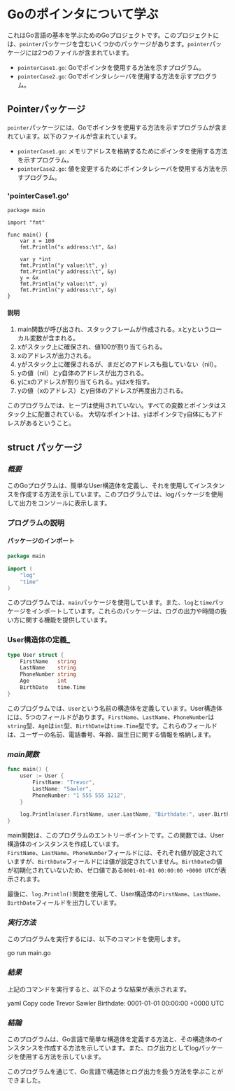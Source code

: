 # Goのポインタについて学ぶ

これはGo言語の基本を学ぶためのGoプロジェクトです。このプロジェクトには、`pointer`パッケージを含むいくつかのパッケージがあります。`pointer`パッケージには2つのファイルが含まれています。

- `pointerCase1.go`: Goでポインタを使用する方法を示すプログラム。
- `pointerCase2.go`: Goでポインタレシーバを使用する方法を示すプログラム。

## Pointerパッケージ

`pointer`パッケージには、Goでポインタを使用する方法を示すプログラムが含まれています。以下のファイルが含まれています。

- `pointerCase1.go`: メモリアドレスを格納するためにポインタを使用する方法を示すプログラム。
- `pointerCase2.go`: 値を変更するためにポインタレシーバを使用する方法を示すプログラム。

### 'pointerCase1.go'
    
    package main

    import "fmt"

    func main() {
        var x = 100
        fmt.Println("x address:\t", &x)

        var y *int
        fmt.Println("y value:\t", y)
        fmt.Println("y address:\t", &y)
        y = &x
        fmt.Println("y value:\t", y)
        fmt.Println("y address:\t", &y)
    }

    
#### 説明
1. main関数が呼び出され、スタックフレームが作成される。xとyというローカル変数が含まれる。
2. xがスタック上に確保され、値100が割り当てられる。
3. xのアドレスが出力される。
4. yがスタック上に確保されるが、まだどのアドレスも指していない（nil）。
5. yの値（nil）とy自体のアドレスが出力される。
6. yにxのアドレスが割り当てられる。yはxを指す。
7. yの値（xのアドレス）とy自体のアドレスが再度出力される。

このプログラムでは、ヒープは使用されていない。すべての変数とポインタはスタック上に配置されている。
大切なポイントは、`y`はポインタで`y`自体にもアドレスがあるということ。

## struct パッケージ

### ___概要___
このGoプログラムは、簡単なUser構造体を定義し、それを使用してインスタンスを作成する方法を示しています。このプログラムでは、logパッケージを使用して出力をコンソールに表示します。

### プログラムの説明
#### パッケージのインポート
```Go
package main

import (
    "log"
    "time"
)
```
このプログラムでは、`main`パッケージを使用しています。また、`log`と`time`パッケージをインポートしています。これらのパッケージは、ログの出力や時間の扱い方に関する機能を提供しています。

### __User構造体の定義___
```Go
type User struct {
    FirstName   string
    LastName    string
    PhoneNumber string
    Age         int
    BirthDate   time.Time
}
```
このプログラムでは、`User`という名前の構造体を定義しています。User構造体には、5つのフィールドがあります。`FirstName`、`LastName`、`PhoneNumber`は`string`型、`Ag`eは`int`型、`BirthDate`は`time.Time`型です。これらのフィールドは、ユーザーの名前、電話番号、年齢、誕生日に関する情報を格納します。

### ___main関数___
```Go
func main() {
    user := User {
        FirstName: "Trevor",
        LastName: "Sawler",
        PhoneNumber: "1 555 555 1212",
    }

    log.Println(user.FirstName, user.LastName, "Birthdate:", user.BirthDate)
}
```
main関数は、このプログラムのエントリーポイントです。この関数では、User構造体のインスタンスを作成しています。
<br>
`FirstName`、`LastName`、`PhoneNumber`フィールドには、それぞれ値が設定されていますが、`BirthDate`フィールドには値が設定されていません。`BirthDate`の値が初期化されていないため、ゼロ値である`0001-01-01 00:00:00 +0000 UTC`が表示されます。

最後に、`log.Println()`関数を使用して、User構造体の`FirstName`、`LastName`、`BirthDate`フィールドを出力しています。

### ___実行方法___
このプログラムを実行するには、以下のコマンドを使用します。

go run main.go
### ___結果___
上記のコマンドを実行すると、以下のような結果が表示されます。

yaml
Copy code
Trevor Sawler Birthdate: 0001-01-01 00:00:00 +0000 UTC
### ___結論___
このプログラムは、Go言語で簡単な構造体を定義する方法と、その構造体のインスタンスを作成する方法を示しています。また、ログ出力としてlogパッケージを使用する方法を示しています。


このプログラムを通じて、Go言語で構造体とログ出力を扱う方法を学ぶことができました。